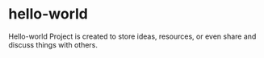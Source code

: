 # hello-world
Hello-world Project is created to store ideas, resources, or even share and discuss things with others.
